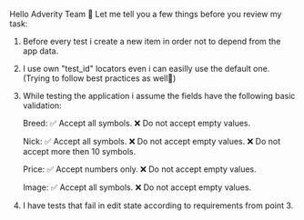 Hello Adverity Team 🙌
Let me tell you a few things before you review my task:

1. Before every test i create a new item in order not to depend from the app data.
2. I use own "test_id" locators even i can easilly use the default one. (Trying to follow best practices as well🤞)
3. While testing the application i assume the fields have the following basic validation:

    Breed: ✅ Accept all symbols.
           ❌ Do not accept empty values.

    Nick: ✅ Accept all symbols.
           ❌ Do not accept empty values.
           ❌ Do not accept more then 10 symbols.

    Price: ✅ Accept numbers only.
           ❌ Do not accept empty values.

    Image: ✅ Accept all symbols.
           ❌ Do not accept empty values.

4. I have tests that fail in edit state according to requirements from point 3. 